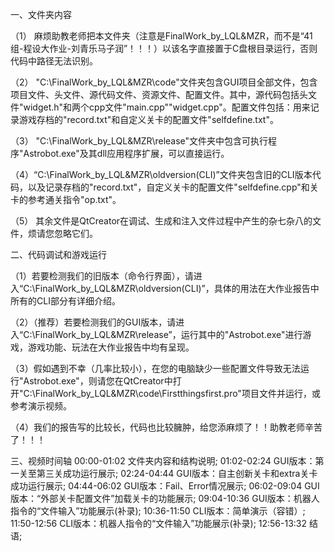 一、文件夹内容

（1） 麻烦助教老师把本文件夹（注意是FinalWork_by_LQL&MZR，而不是“41组-程设大作业-刘青乐马子润”！！！）以该名字直接置于C盘根目录运行，否则代码中路径无法识别。

（2） "C:\FinalWork_by_LQL&MZR\code"文件夹包含GUI项目全部文件，包含项目文件、头文件、源代码文件、资源文件、配置文件。其中，源代码包括头文件"widget.h"和两个cpp文件"main.cpp""widget.cpp"。配置文件包括：用来记录游戏存档的"record.txt"和自定义关卡的配置文件"selfdefine.txt"。


（3） "C:\FinalWork_by_LQL&MZR\release"文件夹中包含可执行程序"Astrobot.exe"及其dll应用程序扩展，可以直接运行。

（4）“C:\FinalWork_by_LQL&MZR\oldversion(CLI)”文件夹包含旧的CLI版本代码，以及记录存档的"record.txt"，自定义关卡的配置文件"selfdefine.cpp"和关卡的参考通关指令"op.txt"。

（5） 其余文件是QtCreator在调试、生成和注入文件过程中产生的杂七杂八的文件，烦请您忽略它们。

二、代码调试和游戏运行

（1）若要检测我们的旧版本（命令行界面），请进入“C:\FinalWork_by_LQL&MZR\oldversion(CLI)”，具体的用法在大作业报告中所有的CLI部分有详细介绍。

（2）（推荐）若要检测我们的GUI版本，请进入“C:\FinalWork_by_LQL&MZR\release”，运行其中的"Astrobot.exe"进行游戏，游戏功能、玩法在大作业报告中均有呈现。

（3）假如遇到不幸（几率比较小），在您的电脑缺少一些配置文件导致无法运行"Astrobot.exe"，则请您在QtCreator中打开"C:\FinalWork_by_LQL&MZR\code\Firstthingsfirst.pro"项目文件并运行，或参考演示视频。

（4）我们的报告写的比较长，代码也比较臃肿，给您添麻烦了！！助教老师辛苦了！！！

三、视频时间轴
00:00-01:02 文件夹内容和结构说明;
01:02-02:24 GUI版本：第一关至第三关成功运行展示;
02:24-04:44 GUI版本：自主创新关卡和extra关卡成功运行展示;
04:44-06:02 GUI版本：Fail、Error情况展示;
06:02-09:04 GUI版本：“外部关卡配置文件”加载关卡的功能展示;
09:04-10:36 GUI版本：机器人指令的“文件输入”功能展示(补录);
10:36-11:50 CLI版本：简单演示（容错）;
11:50-12:56 CLI版本：机器人指令的“文件输入”功能展示(补录);
12:56-13:32 结语;